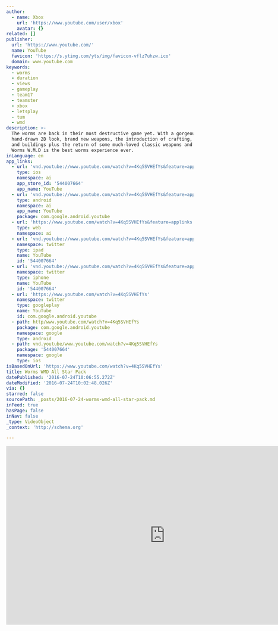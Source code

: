 ```yaml
---
author:
  - name: Xbox
    url: 'https://www.youtube.com/user/xbox'
    avatar: {}
related: []
publisher:
  url: 'https://www.youtube.com/'
  name: YouTube
  favicon: 'https://s.ytimg.com/yts/img/favicon-vflz7uhzw.ico'
  domain: www.youtube.com
keywords:
  - worms
  - duration
  - views
  - gameplay
  - team17
  - teamster
  - xbox
  - letsplay
  - tum
  - wmd
description: >-
  The worms are back in their most destructive game yet. With a gorgeous,
  hand-drawn 2D look, brand new weapons, the introduction of crafting, vehicles
  and buildings plus the return of some much-loved classic weapons and gameplay,
  Worms W.M.D is the best worms experience ever.
inLanguage: en
app_links:
  - url: 'vnd.youtube://www.youtube.com/watch?v=4Kq5SVHEfYs&feature=applinks'
    type: ios
    namespace: ai
    app_store_id: '544007664'
    app_name: YouTube
  - url: 'vnd.youtube://www.youtube.com/watch?v=4Kq5SVHEfYs&feature=applinks'
    type: android
    namespace: ai
    app_name: YouTube
    package: com.google.android.youtube
  - url: 'https://www.youtube.com/watch?v=4Kq5SVHEfYs&feature=applinks'
    type: web
    namespace: ai
  - url: 'vnd.youtube://www.youtube.com/watch?v=4Kq5SVHEfYs&feature=applinks'
    namespace: twitter
    type: ipad
    name: YouTube
    id: '544007664'
  - url: 'vnd.youtube://www.youtube.com/watch?v=4Kq5SVHEfYs&feature=applinks'
    namespace: twitter
    type: iphone
    name: YouTube
    id: '544007664'
  - url: 'https://www.youtube.com/watch?v=4Kq5SVHEfYs'
    namespace: twitter
    type: googleplay
    name: YouTube
    id: com.google.android.youtube
  - path: http/www.youtube.com/watch?v=4Kq5SVHEfYs
    package: com.google.android.youtube
    namespace: google
    type: android
  - path: vnd.youtube/www.youtube.com/watch?v=4Kq5SVHEfYs
    package: '544007664'
    namespace: google
    type: ios
isBasedOnUrl: 'https://www.youtube.com/watch?v=4Kq5SVHEfYs'
title: Worms WMD All Star Pack
datePublished: '2016-07-24T10:06:55.272Z'
dateModified: '2016-07-24T10:02:48.026Z'
via: {}
starred: false
sourcePath: _posts/2016-07-24-worms-wmd-all-star-pack.md
inFeed: true
hasPage: false
inNav: false
_type: VideoObject
_context: 'http://schema.org'

---
```

<iframe src="https://cdn.embedly.com/widgets/media.html?src=https%3A%2F%2Fwww.youtube.com%2Fembed%2F4Kq5SVHEfYs%3Ffeature%3Doembed&amp;url=http%3A%2F%2Fwww.youtube.com%2Fwatch%3Fv%3D4Kq5SVHEfYs&amp;image=https%3A%2F%2Fi.ytimg.com%2Fvi%2F4Kq5SVHEfYs%2Fhqdefault.jpg&amp;key=b7d04c9b404c499eba89ee7072e1c4f7&amp;type=text%2Fhtml&amp;schema=youtube" width="854" height="480" scrolling="no" frameborder="0" allowfullscreen="" style=""></iframe>